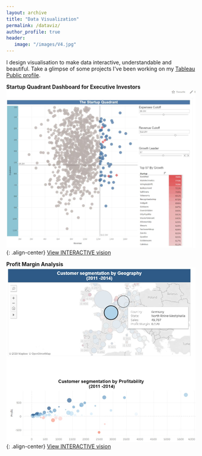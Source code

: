 ```yaml
---
layout: archive
title: "Data Visualization"
permalink: /dataviz/
author_profile: true
header:
   image: "/images/V4.jpg"
---
```


I design visualisation to make data interactive, understandable and beautiful. Take a glimpse of some projects I've been working on my [Tableau Public profile](https://tabsoft.co/2KY4fto).


**Startup Quadrant Dashboard for Executive Investors**
![image-center](/images/V2.JPG){: .align-center}
 [View INTERACTIVE vision](https://tabsoft.co/30qbW2g)
 

**Profit Margin Analysis**
![image-center](/images/V5.jpg){: .align-center}
 [View INTERACTIVE vision](https://tabsoft.co/2HfQR2R)
